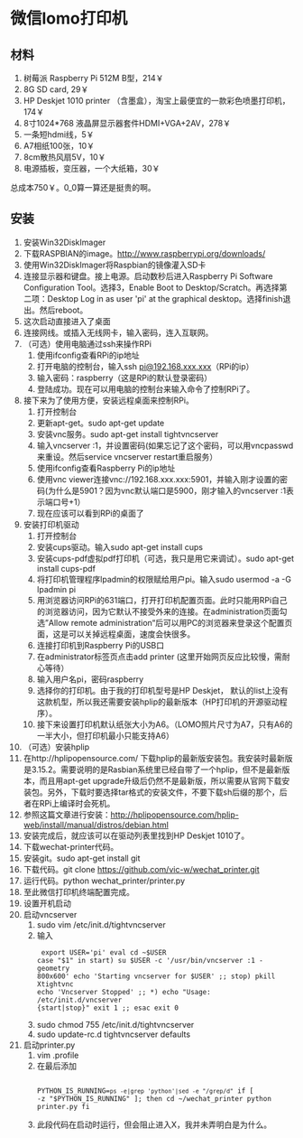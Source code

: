 微信lomo打印机
==============

材料
----
1. 树莓派 Raspberry Pi 512M B型，214￥
2. 8G SD card, 29￥
3. HP Deskjet 1010 printer （含墨盒），淘宝上最便宜的一款彩色喷墨打印机，174￥
4. 8寸1024*768 液晶屏显示器套件HDMI+VGA+2AV，278￥
5. 一条短hdmi线，5￥
6. A7相纸100张，10￥
7. 8cm散热风扇5V，10￥
8. 电源插板，变压器，一个大纸箱，30￥

总成本750￥。0_0算一算还是挺贵的啊。

安装
----
1. 安装Win32DiskImager
2. 下载RASPBIAN的image。http://www.raspberrypi.org/downloads/
3. 使用Win32DiskImager将Raspbian的镜像灌入SD卡
4. 连接显示器和键盘。接上电源。启动数秒后进入Raspberry  Pi Software Configuration Tool。选择3，Enable Boot to Desktop/Scratch。再选择第二项：Desktop Log in as user 'pi' at the graphical desktop。选择finish退出。然后reboot。
5. 这次启动直接进入了桌面
6. 连接网线。或插入无线网卡，输入密码，连入互联网。
7. （可选）使用电脑通过ssh来操作RPi
   1. 使用ifconfig查看RPi的ip地址
   2. 打开电脑的控制台，输入ssh pi@192.168.xxx.xxx（RPi的ip）
   3. 输入密码：raspberry（这是RPi的默认登录密码）
   4. 登陆成功。现在可以用电脑的控制台来输入命令了控制RPi了。
8. 接下来为了使用方便，安装远程桌面来控制RPi。
   1. 打开控制台
   2. 更新apt-get。sudo apt-get update
   3. 安装vnc服务。sudo apt-get install tightvncserver
   4. 输入vncserver :1，并设置密码(如果忘记了这个密码，可以用vncpasswd来重设。然后service vncserver restart重启服务）
   5. 使用ifconfig查看Raspberry Pi的ip地址
   6. 使用vnc viewer连接vnc://192.168.xxx.xxx:5901，并输入刚才设置的密码(为什么是5901？因为vnc默认端口是5900，刚才输入的vncserver :1表示端口号+1）
   7. 现在应该可以看到RPi的桌面了
9. 安装打印机驱动
   1. 打开控制台
   2. 安装cups驱动。输入sudo apt-get install cups
   3. 安装cups-pdf虚拟pdf打印机（可选，我只是用它来调试）。sudo apt-get install cups-pdf
   4. 将打印机管理程序lpadmin的权限赋给用户pi。输入sudo usermod -a -G lpadmin pi
   5. 用浏览器访问RPi的631端口，打开打印机配置页面。此时只能用RPi自己的浏览器访问，因为它默认不接受外来的连接。在administration页面勾选”Allow remote administration“后可以用PC的浏览器来登录这个配置页面，这是可以关掉远程桌面，速度会快很多。
   6. 连接打印机到Raspberry Pi的USB口
   7. 在administrator标签页点击add printer (这里开始网页反应比较慢，需耐心等待）
   8. 输入用户名pi，密码raspberry
   9. 选择你的打印机。由于我的打印机型号是HP Deskjet，         默认的list上没有这款机型，所以我还需要安装hplip的最新版本（HP打印机的开源驱动程序）。
   10. 接下来设置打印机默认纸张大小为A6。（LOMO照片尺寸为A7，只有A6的一半大小，但打印机最小只能支持A6）
10. （可选）安装hplip
   1. 在http://hplipopensource.com/ 下载hplip的最新版安装包。我安装时最新版是3.15.2。需要说明的是Rasbian系统里已经自带了一个hplip，但不是最新版本，而且用apt-get upgrade升级后仍然不是最新版，所以需要从官网下载安装包。另外，下载时要选择tar格式的安装文件，不要下载sh后缀的那个，后者在RPi上编译时会死机。
   2. 参照这篇文章进行安装：http://hplipopensource.com/hplip-web/install/manual/distros/debian.html
   3. 安装完成后，就应该可以在驱动列表里找到HP Deskjet 1010了。
11. 下载wechat-printer代码。
   1. 安装git。sudo apt-get install git
   2. 下载代码。git clone https://github.com/vic-w/wechat_printer.git
   3. 运行代码。python wechat_printer/printer.py
   4. 至此微信打印机终端配置完成。
12. 设置开机启动
   1. 启动vncserver
      1. sudo vim /etc/init.d/tightvncserver
      2. 输入<pre><code>
       export USER='pi'
       eval cd ~$USER
       case "$1" in
          start)
             su $USER -c '/usr/bin/vncserver :1 -geometry 800x600'
             echo 'Starting vncserver for $USER'
             ;;
          stop)
             pkill Xtightvnc
             echo 'Vncserver Stopped'
             ;;
          *)
             echo "Usage: /etc/init.d/vncserver {start|stop}"
             exit 1
             ;;
       esac
       exit 0
       </code></pre>
      3. sudo chmod 755 /etc/init.d/tightvncserver
      4. sudo update-rc.d tightvncserver defaults
   2. 启动printer.py
      1. vim .profile
      2. 在最后添加 <pre><code>
       PYTHON_IS_RUNNING=`ps -e|grep 'python'|sed -e "/grep/d"`
       if [ -z "$PYTHON_IS_RUNNING" ]; then
          cd ~/wechat_printer
          python printer.py
       fi
       </code></pre>
      3. 此段代码在启动时运行，但会阻止进入X，我并未弄明白是为什么。
